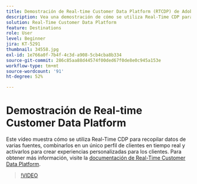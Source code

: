 ```yaml
---
title: Demostración de Real-time Customer Data Platform (RTCDP) de Adobe
description: Vea una demostración de cómo se utiliza Real-Time CDP para recopilar datos de múltiples fuentes, fusionar esos datos en un único perfil del cliente en tiempo real y activar esos datos para crear experiencias de cliente personalizadas.
solution: Real-Time Customer Data Platform
feature: Destinations
role: User
level: Beginner
jira: KT-5291
thumbnail: 34558.jpg
exl-id: 1e766a0f-7b4f-4c3d-a908-5cb4cba8b334
source-git-commit: 286c85aa88d44574f00ded67f0de8e0c945a153e
workflow-type: tm+mt
source-wordcount: '91'
ht-degree: 52%

---
```


# Demostración de Real-time Customer Data Platform

Este vídeo muestra cómo se utiliza Real-Time CDP para recopilar datos de varias fuentes, combinarlos en un único perfil de clientes en tiempo real y activarlos para crear experiencias personalizadas para los clientes. Para obtener más información, visite la [documentación de Real-Time Customer Data Platform](https://experienceleague.adobe.com/docs/experience-platform/rtcdp/overview.html?lang=es).

>[!VIDEO](https://video.tv.adobe.com/v/38111?learn=on&enablevpops&captions=spa)

